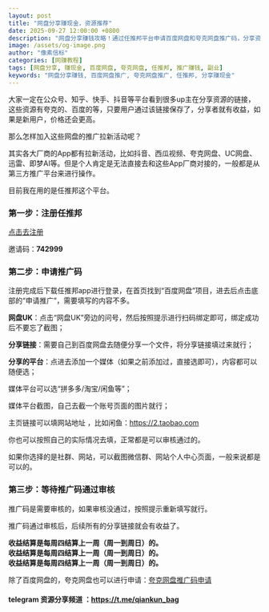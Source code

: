 ```yaml
---
layout: post
title: "网盘分享赚现金，资源推荐"
date: 2025-09-27 12:00:00 +0800
description: "网盘分享赚钱攻略！通过任推邦平台申请百度网盘和夸克网盘推广码，分享资源链接即可获得现金收益。包含详细申请流程和收益结算说明。"
image: /assets/og-image.png
author: "像素信标"
categories: [网赚教程]
tags: [网盘分享, 赚现金, 百度网盘, 夸克网盘, 任推邦, 推广赚钱, 副业]
keywords: "网盘分享赚钱, 百度网盘推广, 夸克网盘推广, 任推邦, 分享赚现金"
---
```


大家一定在公众号、知乎、快手、抖音等平台看到很多up主在分享资源的链接，这些资源有夸克的、百度的等，只要用户通过该链接保存了，分享者就有收益，如果是新用户，价格还会更高。

那么怎样加入这些网盘的推广拉新活动呢？

其实各大厂商的App都有拉新活动，比如抖音、西瓜视频、夸克网盘、UC网盘、迅雷、即梦AI等。但是个人肯定是无法直接去和这些App厂商对接的，一般都是从第三方推广平台来进行操作。

目前我在用的是任推邦这个平台。

### 第一步：注册任推邦

[点击去注册](https://dt.bd.cn/#/pages/login/register?invite_code=742999)

邀请码：**742999**

### 第二步：申请推广码

注册完成后下载任推邦app进行登录，在首页找到“百度网盘”项目，进去后点击底部的“申请推广”，需要填写的内容不多。

**网盘UK**：点击“网盘UK”旁边的问号，然后按照提示进行扫码绑定即可，绑定成功后不要忘了截图；

**分享链接**：需要自己到百度网盘去随便分享一个文件，将分享链接填过来就行；

**分享的平台**：点进去添加一个媒体（如果之前添加过，直接选即可），内容都可以随便选；

媒体平台可以选“拼多多/淘宝/闲鱼等”；

媒体平台截图，自己去截一个账号页面的图片就行；

主页链接可以填网站地址 ，比如闲鱼：https://2.taobao.com 

你也可以按照自己的实际情况去填，正常都是可以审核通过的。

如果你选择的是社群、网站，可以截图微信群、网站个人中心页面，一般来说都是可以的。


### 第三步：等待推广码通过审核
推广码是需要审核的，如果审核没通过，按照提示重新填写就行。

推广码通过审核后，后续所有的分享链接就会有收益了。

**收益结算是每周四结算上一周（周一到周日）的。**  
**收益结算是每周四结算上一周（周一到周日）的。**  
**收益结算是每周四结算上一周（周一到周日）的。**  

除了百度网盘的，夸克网盘也可以进行申请：[夸克网盘推广码申请](https://x-wuxl.github.io/pan-affiliate-guide/2025/09/26/how-to-join-quark-affiliate.html)

#### telegram 资源分享频道 ：https://t.me/qiankun_bag


